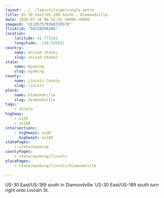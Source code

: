 ```yaml
---
layout: ../../layouts/sign/single.astro
title: US-30 East/US-189 South - Diamondville
date: 2020-07-18 06:52:31 +0000 +0000
imageid: "311357579160720570"
flickrid: "50158598206"
location:
    latitude: 41.773141
    longitude: -110.539251
country:
    name: United States
    slug: united-states
state:
    name: Wyoming
    slug: wyoming
county:
    name: Lincoln County
    slug: lincoln
place:
    name: Diamondville
    slug: diamondville
tags:
    - shield
highway:
    - us30
    - us189
intersections:
    - highway1: us30
      highway2: us189
statePages:
    - state/wyoming
countyPages:
    - state/wyoming/lincoln
placePages:
    - state/wyoming/lincoln/diamondville

---
```

US-30 East/US-189 south in Diamondville.  US-30 East/US-189 south turn right onto Lincoln St.
